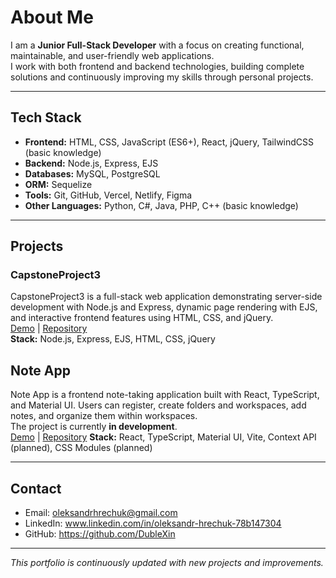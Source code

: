 

# About Me  

I am a **Junior Full-Stack Developer** with a focus on creating functional, maintainable, and user-friendly web applications.  
I work with both frontend and backend technologies, building complete solutions and continuously improving my skills through personal projects.  

---

## Tech Stack  
- **Frontend:** HTML, CSS, JavaScript (ES6+), React, jQuery, TailwindCSS (basic knowledge)  
- **Backend:** Node.js, Express, EJS
- **Databases:** MySQL, PostgreSQL
- **ORM:** Sequelize
- **Tools:** Git, GitHub, Vercel, Netlify, Figma
- **Other Languages:** Python, C#, Java, PHP, C++ (basic knowledge)  

---

## Projects  

### CapstoneProject3  
CapstoneProject3 is a full-stack web application demonstrating server-side development with Node.js and Express, dynamic page rendering with EJS, and interactive frontend features using HTML, CSS, and jQuery.  
[Demo](#) | [Repository](https://github.com/DubleXin/CapstoneProject3)  
**Stack:** Node.js, Express, EJS, HTML, CSS, jQuery  

## Note App 
Note App is a frontend note-taking application built with React, TypeScript, and Material UI. Users can register, create folders and workspaces, add notes, and organize them within workspaces.  
The project is currently **in development**.  
[Demo](#) | [Repository](https://github.com/DubleXin/noteAppPet) 
**Stack:** React, TypeScript, Material UI, Vite, Context API (planned), CSS Modules (planned)

---
## Contact  
- Email: oleksandrhrechuk@gmail.com  
- LinkedIn: www.linkedin.com/in/oleksandr-hrechuk-78b147304  
- GitHub: https://github.com/DubleXin  

---

*This portfolio is continuously updated with new projects and improvements.*  
